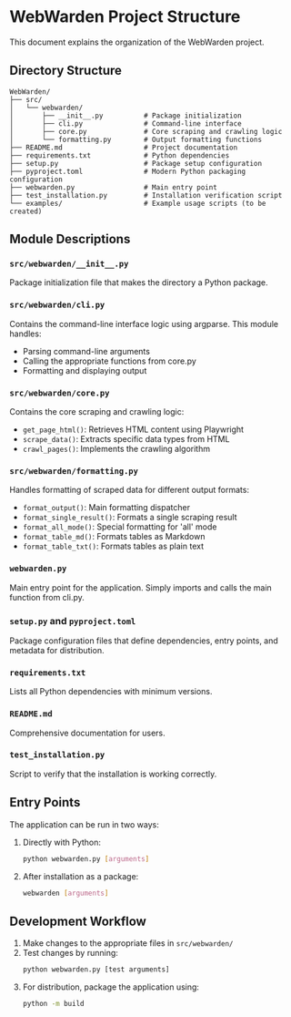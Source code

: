 # WebWarden Project Structure

This document explains the organization of the WebWarden project.

## Directory Structure

```
WebWarden/
├── src/
│   └── webwarden/
│       ├── __init__.py          # Package initialization
│       ├── cli.py               # Command-line interface
│       ├── core.py              # Core scraping and crawling logic
│       └── formatting.py        # Output formatting functions
├── README.md                    # Project documentation
├── requirements.txt             # Python dependencies
├── setup.py                     # Package setup configuration
├── pyproject.toml               # Modern Python packaging configuration
├── webwarden.py                 # Main entry point
├── test_installation.py         # Installation verification script
└── examples/                    # Example usage scripts (to be created)
```

## Module Descriptions

### `src/webwarden/__init__.py`

Package initialization file that makes the directory a Python package.

### `src/webwarden/cli.py`

Contains the command-line interface logic using argparse. This module handles:
- Parsing command-line arguments
- Calling the appropriate functions from core.py
- Formatting and displaying output

### `src/webwarden/core.py`

Contains the core scraping and crawling logic:
- `get_page_html()`: Retrieves HTML content using Playwright
- `scrape_data()`: Extracts specific data types from HTML
- `crawl_pages()`: Implements the crawling algorithm

### `src/webwarden/formatting.py`

Handles formatting of scraped data for different output formats:
- `format_output()`: Main formatting dispatcher
- `format_single_result()`: Formats a single scraping result
- `format_all_mode()`: Special formatting for 'all' mode
- `format_table_md()`: Formats tables as Markdown
- `format_table_txt()`: Formats tables as plain text

### `webwarden.py`

Main entry point for the application. Simply imports and calls the main function from cli.py.

### `setup.py` and `pyproject.toml`

Package configuration files that define dependencies, entry points, and metadata for distribution.

### `requirements.txt`

Lists all Python dependencies with minimum versions.

### `README.md`

Comprehensive documentation for users.

### `test_installation.py`

Script to verify that the installation is working correctly.

## Entry Points

The application can be run in two ways:

1. Directly with Python:
   ```bash
   python webwarden.py [arguments]
   ```

2. After installation as a package:
   ```bash
   webwarden [arguments]
   ```

## Development Workflow

1. Make changes to the appropriate files in `src/webwarden/`
2. Test changes by running:
   ```bash
   python webwarden.py [test arguments]
   ```
3. For distribution, package the application using:
   ```bash
   python -m build
   ```
